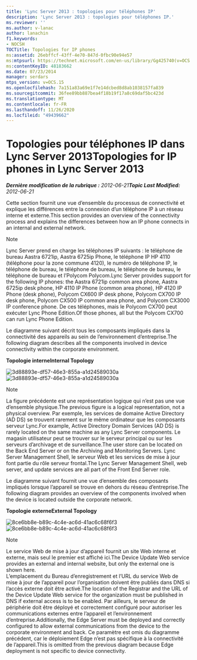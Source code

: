 ```yaml
---
title: 'Lync Server 2013 : topologies pour téléphones IP'
description: 'Lync Server 2013 : topologies pour téléphones IP.'
ms.reviewer: ''
ms.author: v-lanac
author: lanachin
f1.keywords:
- NOCSH
TOCTitle: Topologies for IP phones
ms:assetid: 26ebffcf-43ff-4e70-847d-0fbc90e94e57
ms:mtpsurl: https://technet.microsoft.com/en-us/library/Gg425740(v=OCS.15)
ms:contentKeyID: 48183662
ms.date: 07/23/2014
manager: serdars
mtps_version: v=OCS.15
ms.openlocfilehash: 7a151a83a69e1f7e14dcbed8d8ab1038157fa839
ms.sourcegitcommit: 36fee89bb887bea4f18b19f17a8c69daf5bc423d
ms.translationtype: MT
ms.contentlocale: fr-FR
ms.lasthandoff: 11/26/2020
ms.locfileid: "49439662"
---
```

# <a name="topologies-for-ip-phones-in-lync-server-2013"></a><span data-ttu-id="8bd1f-103">Topologies pour téléphones IP dans Lync Server 2013</span><span class="sxs-lookup"><span data-stu-id="8bd1f-103">Topologies for IP phones in Lync Server 2013</span></span>

<div data-xmlns="http://www.w3.org/1999/xhtml">

<div class="topic" data-xmlns="http://www.w3.org/1999/xhtml" data-msxsl="urn:schemas-microsoft-com:xslt" data-cs="https://msdn.microsoft.com/">

<div data-asp="https://msdn2.microsoft.com/asp">



</div>

<div id="mainSection">

<div id="mainBody"><span data-ttu-id="8bd1f-104">

<span> </span></span><span class="sxs-lookup"><span data-stu-id="8bd1f-104">

<span> </span></span></span>

<span data-ttu-id="8bd1f-105">_**Dernière modification de la rubrique :** 2012-06-21_</span><span class="sxs-lookup"><span data-stu-id="8bd1f-105">_**Topic Last Modified:** 2012-06-21_</span></span>

<span data-ttu-id="8bd1f-106">Cette section fournit une vue d’ensemble du processus de connectivité et explique les différences entre la connexion d’un téléphone IP à un réseau interne et externe.</span><span class="sxs-lookup"><span data-stu-id="8bd1f-106">This section provides an overview of the connectivity process and explains the differences between how an IP phone connects in an internal and external network.</span></span>

<div>


> [!NOTE]  
> <span data-ttu-id="8bd1f-107">Lync Server prend en charge les téléphones IP suivants : le téléphone de bureau Aastra 6721ip, Aastra 6725ip Phone, le téléphone IP HP 4110 (téléphone pour la zone commune 4120), le numéro de téléphone IP, le téléphone de bureau, le téléphone de bureau, le téléphone de bureau, le téléphone de bureau et l’Polycom Polycom.</span><span class="sxs-lookup"><span data-stu-id="8bd1f-107">Lync Server provides support for the following IP phones: the Aastra 6721ip common area phone, Aastra 6725ip desk phone, HP 4110 IP Phone (common area phone), HP 4120 IP Phone (desk phone), Polycom CX600 IP desk phone, Polycom CX700 IP desk phone, Polycom CX500 IP common area phone, and Polycom CX3000 IP conference phone.</span></span> <span data-ttu-id="8bd1f-108">De ces téléphones, mais le Polycom CX700 peut exécuter Lync Phone Edition.</span><span class="sxs-lookup"><span data-stu-id="8bd1f-108">Of those phones, all but the Polycom CX700 can run Lync Phone Edition.</span></span>



</div>

<span data-ttu-id="8bd1f-109">Le diagramme suivant décrit tous les composants impliqués dans la connectivité des appareils au sein de l’environnement d’entreprise.</span><span class="sxs-lookup"><span data-stu-id="8bd1f-109">The following diagram describes all the components involved in device connectivity within the corporate environment.</span></span>

<span data-ttu-id="8bd1f-110">**Topologie interne**</span><span class="sxs-lookup"><span data-stu-id="8bd1f-110">**Internal Topology**</span></span>

<span data-ttu-id="8bd1f-111">![3d88893e-df57-46e3-855a-a1d24589030a](images/Gg425740.3d88893e-df57-46e3-855a-a1d24589030a(OCS.15).jpg "3d88893e-df57-46e3-855a-a1d24589030a")</span><span class="sxs-lookup"><span data-stu-id="8bd1f-111">![3d88893e-df57-46e3-855a-a1d24589030a](images/Gg425740.3d88893e-df57-46e3-855a-a1d24589030a(OCS.15).jpg "3d88893e-df57-46e3-855a-a1d24589030a")</span></span>

<div>


> [!NOTE]  
> <span data-ttu-id="8bd1f-112">La figure précédente est une représentation logique qui n’est pas une vue d’ensemble physique.</span><span class="sxs-lookup"><span data-stu-id="8bd1f-112">The previous figure is a logical representation, not a physical overview.</span></span> <span data-ttu-id="8bd1f-113">Par exemple, les services de domaine Active Directory (AD DS) se trouvent rarement sur le même ordinateur que les composants serveur Lync.</span><span class="sxs-lookup"><span data-stu-id="8bd1f-113">For example, Active Directory Domain Services (AD DS) is rarely located on the same machine as any Lync Server components.</span></span> <span data-ttu-id="8bd1f-114">Le magasin utilisateur peut se trouver sur le serveur principal ou sur les serveurs d’archivage et de surveillance.</span><span class="sxs-lookup"><span data-stu-id="8bd1f-114">The user store can be located on the Back End Server or on the Archiving and Monitoring Servers.</span></span> <span data-ttu-id="8bd1f-115">Lync Server Management Shell, le serveur Web et les services de mise à jour font partie du rôle serveur frontal.</span><span class="sxs-lookup"><span data-stu-id="8bd1f-115">The Lync Server Management Shell, web server, and update services are all part of the Front End Server role.</span></span>



</div>

<span data-ttu-id="8bd1f-116">Le diagramme suivant fournit une vue d’ensemble des composants impliqués lorsque l’appareil se trouve en dehors du réseau d’entreprise.</span><span class="sxs-lookup"><span data-stu-id="8bd1f-116">The following diagram provides an overview of the components involved when the device is located outside the corporate network.</span></span>

<span data-ttu-id="8bd1f-117">**Topologie externe**</span><span class="sxs-lookup"><span data-stu-id="8bd1f-117">**External Topology**</span></span>

<span data-ttu-id="8bd1f-118">![8ce6bb8e-b89c-4c4e-ac6d-41ac6c68f6f3](images/Gg425740.8ce6bb8e-b89c-4c4e-ac6d-41ac6c68f6f3(OCS.15).jpg "8ce6bb8e-b89c-4c4e-ac6d-41ac6c68f6f3")</span><span class="sxs-lookup"><span data-stu-id="8bd1f-118">![8ce6bb8e-b89c-4c4e-ac6d-41ac6c68f6f3](images/Gg425740.8ce6bb8e-b89c-4c4e-ac6d-41ac6c68f6f3(OCS.15).jpg "8ce6bb8e-b89c-4c4e-ac6d-41ac6c68f6f3")</span></span>

<div>


> [!NOTE]  
> <span data-ttu-id="8bd1f-119">Le service Web de mise à jour d’appareil fournit un site Web interne et externe, mais seul le premier est affiché ici.</span><span class="sxs-lookup"><span data-stu-id="8bd1f-119">The Device Update Web service provides an external and internal website, but only the external one is shown here.</span></span><BR><span data-ttu-id="8bd1f-120">L’emplacement du Bureau d’enregistrement et l’URL du service Web de mise à jour de l’appareil pour l’organisation doivent être publiés dans DNS si l’accès externe doit être activé.</span><span class="sxs-lookup"><span data-stu-id="8bd1f-120">The location of the Registrar and the URL of the Device Update Web service for the organization must be published in DNS if external access is to be enabled.</span></span> <span data-ttu-id="8bd1f-121">Par ailleurs, le serveur de périphérie doit être déployé et correctement configuré pour autoriser les communications externes entre l’appareil et l’environnement d’entreprise.</span><span class="sxs-lookup"><span data-stu-id="8bd1f-121">Additionally, the Edge Server must be deployed and correctly configured to allow external communications from the device to the corporate environment and back.</span></span> <span data-ttu-id="8bd1f-122">Ce paramètre est omis du diagramme précédent, car le déploiement Edge n’est pas spécifique à la connectivité de l’appareil.</span><span class="sxs-lookup"><span data-stu-id="8bd1f-122">This is omitted from the previous diagram because Edge deployment is not specific to device connectivity.</span></span>



<span data-ttu-id="8bd1f-123"></div>

</div>

<span> </span>

</div>

</div>

</span><span class="sxs-lookup"><span data-stu-id="8bd1f-123"></div>

</div>

<span> </span>

</div>

</div>

</span></span></div>

